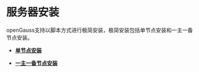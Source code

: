 # 服务器安装
openGauss支持以脚本方式进行极简安装，极简安装包括单节点安装和一主一备节点安装。

-   **[单节点安装](单节点安装.md)**

-   **[一主一备节点安装](一主一备节点安装.md)**